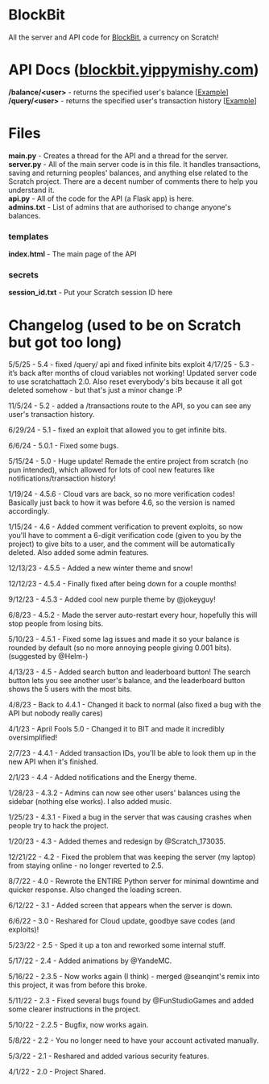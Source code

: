 # BlockBit
All the server and API code for [BlockBit](https://scratch.mit.edu/projects/669020072/), a currency on Scratch!

# API Docs ([blockbit.yippymishy.com](https://blockbit.yippymishy.com))
**/balance/\<user>** - returns the specified user's balance [[Example](https://blockbit.yippymishy.com/balance/yippymishy)]\
**/query/\<user>** - returns the specified user's transaction history [[Example](https://blockbit.yippymishy.com/query/yippymishy)]

# Files
**main.py** - Creates a thread for the API and a thread for the server.\
**server.py** - All of the main server code is in this file. It handles transactions, saving and returning peoples' balances, and anything else related to the Scratch project. There are a decent number of comments there to help you understand it.\
**api.py** - All of the code for the API (a Flask app) is here.\
**admins.txt** - List of admins that are authorised to change anyone's balances.

### templates
**index.html** - The main page of the API

### secrets
**session_id.txt** - Put your Scratch session ID here

# Changelog (used to be on Scratch but got too long)
5/5/25 - 5.4 - fixed /query/ api and fixed infinite bits exploit
4/17/25 - 5.3 - it’s back after months of cloud variables not working! Updated server code to use scratchattach 2.0. Also reset everybody's bits because it all got deleted somehow - but that's just a minor change :P

11/5/24 - 5.2 - added a /transactions route to the API, so you can see any user's transaction history.

6/29/24 - 5.1 - fixed an exploit that allowed you to get infinite bits.

6/6/24 - 5.0.1 - Fixed some bugs.

5/15/24 - 5.0 - Huge update! Remade the entire project from scratch (no pun intended), which allowed for lots of cool new features like notifications/transaction history!

1/19/24 - 4.5.6 - Cloud vars are back, so no more verification codes! Basically just back to how it was before 4.6, so the version is named accordingly.

1/15/24 - 4.6 - Added comment verification to prevent exploits, so now you'll have to comment a 6-digit verification code (given to you by the project) to give bits to a user, and the comment will be automatically deleted. Also added some admin features.

12/13/23 - 4.5.5 - Added a new winter theme and snow!

12/12/23 - 4.5.4 - Finally fixed after being down for a couple months!

9/12/23 - 4.5.3 - Added cool new purple theme by @jokeyguy!

6/8/23 - 4.5.2 - Made the server auto-restart every hour, hopefully this will stop people from losing bits.

5/10/23 - 4.5.1 - Fixed some lag issues and made it so your balance is rounded by default (so no more annoying people giving 0.001 bits). (suggested by @Helm-)

4/13/23 - 4.5 - Added search button and leaderboard button! The search button lets you see another user's balance, and the leaderboard button shows the 5 users with the most bits.

4/8/23 - Back to 4.4.1 - Changed it back to normal (also fixed a bug with the API but nobody really cares)

4/1/23 - April Fools 5.0 - Changed it to BIT and made it incredibly oversimplified!

2/7/23 - 4.4.1 - Added transaction IDs, you'll be able to look them up in the new API when it's finished.

2/1/23 - 4.4 - Added notifications and the Energy theme.

1/28/23 - 4.3.2 - Admins can now see other users' balances using the sidebar (nothing else works). I also added music.

1/25/23 - 4.3.1 - Fixed a bug in the server that was causing crashes when people try to hack the project.

1/20/23 - 4.3 - Added themes and redesign by @Scratch_173035.

12/21/22 - 4.2 - Fixed the problem that was keeping the server (my laptop) from staying online - no longer reverted to 2.5.

8/7/22 - 4.0 - Rewrote the ENTIRE Python server for minimal downtime and quicker response. Also changed the loading screen.

6/12/22 - 3.1 - Added screen that appears when the server is down.

6/6/22 - 3.0 - Reshared for Cloud update, goodbye save codes (and exploits)!

5/23/22 - 2.5 - Sped it up a ton and reworked some internal stuff.

5/17/22 - 2.4 - Added animations by @YandeMC.

5/16/22 - 2.3.5 - Now works again (I think) - merged @seanqint's remix into this project, it was from before this broke.

5/11/22 - 2.3 - Fixed several bugs found by @FunStudioGames and added some clearer instructions in the project.

5/10/22 - 2.2.5 - Bugfix, now works again.

5/8/22 - 2.2 - You no longer need to have your account activated manually.

5/3/22 - 2.1 - Reshared and added various security features.

4/1/22 - 2.0 - Project Shared.
